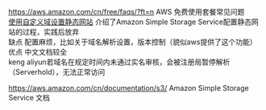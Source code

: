 https://aws.amazon.com/cn/free/faqs/?ft=n AWS 免费使用套餐常见问题  
[使用自定义域设置静态网站](https://docs.aws.amazon.com/zh_cn/AmazonS3/latest/dev/website-hosting-custom-domain-walkthrough.html) 介绍了Amazon Simple Storage Service配置静态网站的过程，实践后放弃  
缺点 配置麻烦，比如关于域名解析设置，版本控制（貌似aws提供了这个功能）  
优点 中文文档较全  
keng aliyun若域名在规定时间内未通过实名审核，会被注册局暂停解析（Serverhold），无法正常访问  
  
https://aws.amazon.com/cn/documentation/s3/ Amazon Simple Storage Service 文档  
